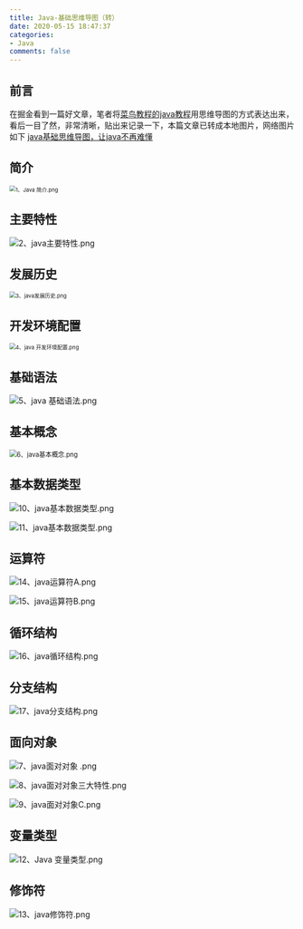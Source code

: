 ```yaml
---
title: Java-基础思维导图（转）
date: 2020-05-15 18:47:37
categories:
- Java
comments: false
---
```


## 前言
在掘金看到一篇好文章，笔者将[菜鸟教程的java教程](http://www.runoob.com/java/java-tutorial.html)用思维导图的方式表达出来，看后一目了然，非常清晰，贴出来记录一下，本篇文章已转成本地图片，网络图片如下
[java基础思维导图，让java不再难懂](https://my.oschina.net/u/3080373/blog/873056#comments)
<!-- more -->

## 简介
<img src="基础思维导图.assets/965425e0e92a215aed2fe8545930b9e2.png" alt="1、Java 简介.png" style="zoom: 67%;" />

## 主要特性
![2、java主要特性.png](基础思维导图.assets/7551dcc8d4f6e57a8abaa013536bc284.png)

## 发展历史
<img src="基础思维导图.assets/a6627baaf585d0e31620ab3c446fd7ec.png" alt="3、java发展历史.png" style="zoom: 67%;" />

## 开发环境配置
<img src="基础思维导图.assets/2e80b71be280dc246a91478da9a32245.png" alt="4、java 开发环境配置.png" style="zoom: 67%;" />

## 基础语法

![5、java 基础语法.png](基础思维导图.assets/7d837e72c48fae8a47a93fb6a0461ba3.png)

## 基本概念

<img src="基础思维导图.assets/5534638fff5d0ddbbbad49da400989c6.png" alt="6、java基本概念.png" style="zoom: 80%;" />

## 基本数据类型

![10、java基本数据类型.png](基础思维导图.assets/d5d27cc43dc84063b1b705233c4f13c0.png)

![11、java基本数据类型.png](基础思维导图.assets/65b59825164c9fd60ce1be33389edcde.png)

## 运算符

![14、java运算符A.png](基础思维导图.assets/cd4aad7b63a6470234138f619cb8a97d.png)

![15、java运算符B.png](基础思维导图.assets/af7793528291e709f327a4024af41ad4.png)

## 循环结构

![16、java循环结构.png](基础思维导图.assets/3b4591ce9a84b0f2f1a94ce7354d761f.png)

## 分支结构

![17、java分支结构.png](基础思维导图.assets/00de1c1e6ada7bc0ff3dff6cf9290aae.png)

## 面向对象

![7、java面对对象 .png](基础思维导图.assets/011f787fbc4051d2b04a72acc0080150.png)

![8、java面对对象三大特性.png](基础思维导图.assets/5de1050d061e3e2c613e474e0f693be6.png)

![9、java面对对象C.png](基础思维导图.assets/3f7db34ed297f7e1aa9aeffc65b9dbb2.png)

## 变量类型

![12、Java 变量类型.png](基础思维导图.assets/7d8bdd7444b57c9b748c19303e0cd5ae.png)

## 修饰符

![13、java修饰符.png](基础思维导图.assets/5e2eff3f6c6e506e9136c20b83882fff.png)

